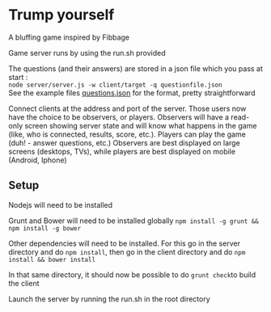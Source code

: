 # Trump yourself

A bluffing game inspired by Fibbage

Game server runs by using the run.sh provided

The questions (and their answers) are stored in a json file which you pass at start :  
``node server/server.js -w client/target -q questionfile.json``  
See the example files [questions.json](./questions.json) for the format, pretty straightforward

Connect clients at the address and port of the server. Those users now have the choice to be observers, or players. Observers will have a read-only screen showing server state and will know what happens in the game (like, who is connected, results, score, etc.). Players can play the game (duh! - answer questions, etc.) Observers are best displayed on large screens (desktops, TVs), while players are best displayed on mobile (Android, Iphone)

## Setup

Nodejs will need to be installed

Grunt and Bower will need to be installed globally ``npm install -g grunt && npm install -g bower``

Other dependencies will need to be installed. For this go in the server directory and do ``npm install``, then go in the client directory and do ``npm install && bower install``

In that same directory, it should now be possible to do ``grunt check``to build the client

Launch the server by running the run.sh in the root directory

